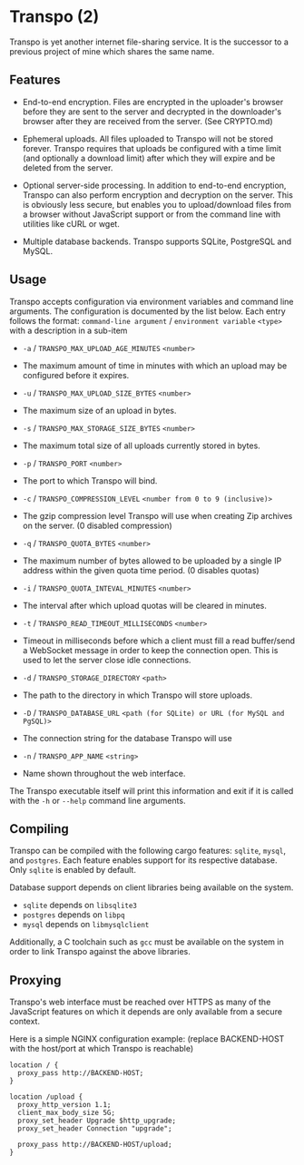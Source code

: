 # Transpo (2)
Transpo is yet another internet file-sharing service. It is the successor to a
previous project of mine which shares the same name.

## Features
- End-to-end encryption. Files are encrypted in the uploader's browser before
  they are sent to the server and decrypted in the downloader's browser after
  they are received from the server. (See CRYPTO.md)

- Ephemeral uploads. All files uploaded to Transpo will not be stored forever.
  Transpo requires that uploads be configured with a time limit (and optionally
  a download limit) after which they will expire and be deleted from the
  server.

- Optional server-side processing. In addition to end-to-end encryption,
  Transpo can also perform encryption and decryption on the server. This is
  obviously less secure, but enables you to upload/download files from a
  browser without JavaScript support or from the command line with utilities
  like cURL or wget.

- Multiple database backends. Transpo supports SQLite, PostgreSQL and MySQL.

## Usage
Transpo accepts configuration via environment variables and command line
arguments. The configuration is documented by the list below. Each entry follows
the format: `command-line argument` / `environment variable` `<type>` with a
description in a sub-item

- `-a` / `TRANSPO_MAX_UPLOAD_AGE_MINUTES` `<number>`
 - The maximum amount of time in minutes with which an upload may be configured
   before it expires.

- `-u` / `TRANSPO_MAX_UPLOAD_SIZE_BYTES` `<number>`
 - The maximum size of an upload in bytes.

- `-s` / `TRANSPO_MAX_STORAGE_SIZE_BYTES` `<number>`
 - The maximum total size of all uploads currently stored in bytes.

- `-p` / `TRANSPO_PORT` `<number>`
 - The port to which Transpo will bind.

- `-c` / `TRANSPO_COMPRESSION_LEVEL` `<number from 0 to 9 (inclusive)>`
 - The gzip compression level Transpo will use when creating Zip archives on
   the server. (0 disabled compression)

- `-q` / `TRANSPO_QUOTA_BYTES` `<number>`
 - The maximum number of bytes allowed to be uploaded by a single IP address
   within the given quota time period. (0 disables quotas)

- `-i` / `TRANSPO_QUOTA_INTEVAL_MINUTES` `<number>`
 - The interval after which upload quotas will be cleared in minutes.

- `-t` / `TRANSPO_READ_TIMEOUT_MILLISECONDS` `<number>`
 - Timeout in milliseconds before which a client must fill a read buffer/send a
   WebSocket message in order to keep the connection open. This is used to let
   the server close idle connections.

- `-d` / `TRANSPO_STORAGE_DIRECTORY` `<path>`
 - The path to the directory in which Transpo will store uploads.

- `-D` / `TRANSPO_DATABASE_URL` `<path (for SQLite) or URL (for MySQL and PgSQL)>`
 - The connection string for the database Transpo will use

- `-n` / `TRANSPO_APP_NAME` `<string>`
 - Name shown throughout the web interface.

The Transpo executable itself will print this information and exit if it is
called with the `-h` or `--help` command line arguments.

## Compiling
Transpo can be compiled with the following cargo features: 
`sqlite`, `mysql`, and `postgres`. Each feature enables support for its
respective database. Only `sqlite` is enabled by default.

Database support depends on client libraries being available on the system.
- `sqlite` depends on `libsqlite3`
- `postgres` depends on `libpq`
- `mysql` depends on `libmysqlclient`

Additionally, a C toolchain such as `gcc` must be available on the system in
order to link Transpo against the above libraries.

## Proxying
Transpo's web interface must be reached over HTTPS as many of the JavaScript
features on which it depends are only available from a secure context.

Here is a simple NGINX configuration example:
(replace BACKEND-HOST with the host/port at which Transpo is reachable)
```nginx
location / {
  proxy_pass http://BACKEND-HOST;
}

location /upload {
  proxy_http_version 1.1;
  client_max_body_size 5G;
  proxy_set_header Upgrade $http_upgrade;
  proxy_set_header Connection "upgrade";

  proxy_pass http://BACKEND-HOST/upload;
}
```

